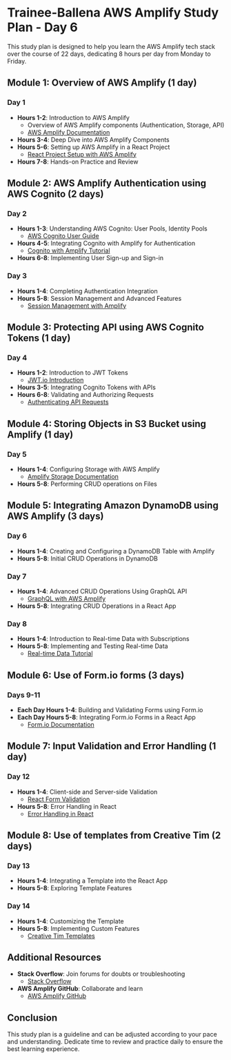 ﻿# Trainee-Ballena AWS Amplify Study Plan - Day 6

This study plan is designed to help you learn the AWS Amplify tech stack over the course of 22 days, dedicating 8 hours per day from Monday to Friday.

## Module 1: Overview of AWS Amplify (1 day)

### Day 1
- **Hours 1-2**: Introduction to AWS Amplify
  - Overview of AWS Amplify components (Authentication, Storage, API)
  - [AWS Amplify Documentation](https://docs.amplify.aws/)
- **Hours 3-4**: Deep Dive into AWS Amplify Components
- **Hours 5-6**: Setting up AWS Amplify in a React Project
  - [React Project Setup with AWS Amplify](https://aws.amazon.com/getting-started/hands-on/build-react-app-amplify-graphql/)
- **Hours 7-8**: Hands-on Practice and Review

## Module 2: AWS Amplify Authentication using AWS Cognito (2 days)

### Day 2
- **Hours 1-3**: Understanding AWS Cognito: User Pools, Identity Pools
  - [AWS Cognito User Guide](https://docs.aws.amazon.com/cognito/latest/developerguide/what-is-amazon-cognito.html)
- **Hours 4-5**: Integrating Cognito with Amplify for Authentication
  - [Cognito with Amplify Tutorial](https://www.youtube.com/watch?v=_2LLXnUdUIc)
- **Hours 6-8**: Implementing User Sign-up and Sign-in

### Day 3
- **Hours 1-4**: Completing Authentication Integration
- **Hours 5-8**: Session Management and Advanced Features
  - [Session Management with Amplify](https://docs.amplify.aws/lib/auth/manageusers/q/platform/js/)

## Module 3: Protecting API using AWS Cognito Tokens (1 day)

### Day 4
- **Hours 1-2**: Introduction to JWT Tokens
  - [JWT.io Introduction](https://jwt.io/introduction/)
- **Hours 3-5**: Integrating Cognito Tokens with APIs
- **Hours 6-8**: Validating and Authorizing Requests
  - [Authenticating API Requests](https://aws.amazon.com/premiumsupport/knowledge-center/cognito-user-pools-identity-pools/)

## Module 4: Storing Objects in S3 Bucket using Amplify (1 day)

### Day 5
- **Hours 1-4**: Configuring Storage with AWS Amplify
  - [Amplify Storage Documentation](https://docs.amplify.aws/lib/storage/getting-started/q/platform/js/)
- **Hours 5-8**: Performing CRUD operations on Files

## Module 5: Integrating Amazon DynamoDB using AWS Amplify (3 days)

### Day 6
- **Hours 1-4**: Creating and Configuring a DynamoDB Table with Amplify
- **Hours 5-8**: Initial CRUD Operations in DynamoDB

### Day 7
- **Hours 1-4**: Advanced CRUD Operations Using GraphQL API
  - [GraphQL with AWS Amplify](https://docs.amplify.aws/cli/graphql-transformer/overview/)
- **Hours 5-8**: Integrating CRUD Operations in a React App

### Day 8
- **Hours 1-4**: Introduction to Real-time Data with Subscriptions
- **Hours 5-8**: Implementing and Testing Real-time Data
  - [Real-time Data Tutorial](https://www.youtube.com/watch?v=VGerk8hrP9U)

## Module 6: Use of Form.io forms (3 days)

### Days 9-11
- **Each Day Hours 1-4**: Building and Validating Forms using Form.io
- **Each Day Hours 5-8**: Integrating Form.io Forms in a React App
  - [Form.io Documentation](https://help.form.io/userguide/#introduction)

## Module 7: Input Validation and Error Handling (1 day)

### Day 12
- **Hours 1-4**: Client-side and Server-side Validation
  - [React Form Validation](https://reactjs.org/docs/forms.html#validation)
- **Hours 5-8**: Error Handling in React
  - [Error Handling in React](https://reactjs.org/blog/2017/07/26/error-handling-in-react-16.html)

## Module 8: Use of templates from Creative Tim (2 days)

### Day 13
- **Hours 1-4**: Integrating a Template into the React App
- **Hours 5-8**: Exploring Template Features

### Day 14
- **Hours 1-4**: Customizing the Template
- **Hours 5-8**: Implementing Custom Features
  - [Creative Tim Templates](https://www.creative-tim.com/templates/free)

## Additional Resources
- **Stack Overflow**: Join forums for doubts or troubleshooting
  - [Stack Overflow](https://stackoverflow.com/)
- **AWS Amplify GitHub**: Collaborate and learn
  - [AWS Amplify GitHub](https://github.com/aws-amplify/amplify-js)

## Conclusion
This study plan is a guideline and can be adjusted according to your pace and understanding. Dedicate time to review and practice daily to ensure the best learning experience.
